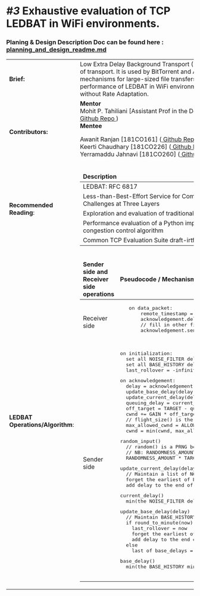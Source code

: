 
<h1><i>#3</i> Exhaustive evaluation of TCP LEDBAT in WiFi environments.</h1>
<h3>Planing & Design Description Doc can be found here : <a href = "https://github.com/Awanit512/3-TCP-LEDBAT_in_WiFi/blob/exhaustive_evaluation_ledbat/scratch/TCP-Ledbat-Evualation/plannng_and%20_design_readme.md"> planning_and_design_readme.md </a> </h3>

<table>
<tr>
  <td><b>Brief:</b></td>
  <td>
 Low Extra Delay Background Transport (LEDBAT) is Less than Best Effort (LBE) type of transport. It is used by BitTorrent and Apple Inc as their default transport mechanisms for large-sized file transfers. This project aims to evaluate the performance of LEDBAT in WiFi environments, including Gigabit WiFi, with and without Rate Adaptation.
  </td>
</tr>
  <tr>
  <td><b>Contributors:</b></td>
  <td>
   <b>Mentor</b> <br/>
   Mohit P. Tahiliani [Assistant Prof in the Dept. CSE NITK Surathkal, Mangalore, India](<a href="https://gitlab.com/mohittahiliani"> Github Repo </a>)
     <br />
   <b>Mentee</b> <br />
  
   Awanit Ranjan      [181CO161] (<a href="https://github.com/Awanit512"> Github Repo </a>)     <br />
   Keerti Chaudhary   [181CO226] (<a href="https://github.com/keerti2001"> Github Repo </a>)    <br />
   Yerramaddu Jahnavi [181CO260] (<a href="https://github.com/janubangalore"> Github Repo </a>) <br />
   

  </td>
</tr>

<tr>
 
 <td><b>Recommended Reading</b>:</td>
 <td> 
  <table>
   <thead>
    <tr>
     <td><b>Description</b></td>
      <td><b>Link</b></td>
   </tr>
  </thead>
  <tbody>
    
   <tr>
     <td>LEDBAT: RFC 6817</td>
     <td> <a href="https://tools.ietf.org/html/rfc6817"> Link </a></td>
   </tr>

   <tr>
     <td>Less-than-Best-Effort Service for Community Wireless Networks: Challenges at Three Layers</td>
     <td> <a href="http://ieeexplore.ieee.org/document/6814737/"> Link </a></td> 
    </tr>


   <tr>
     <td>Exploration and evaluation of traditional TCP congestion control techniques</td>
     <td> <a href="https://www.researchgate.net/publication/257517254_Exploration_and_evaluation_of_traditional_TCP_congestion_control_techniques"> Link </a></td> 
    </tr>
    
    
   <tr>
     <td> Performance evaluation of a Python implementation of the new LEDBAT congestion control algorithm </td>
     <td> <a href="https://ieeexplore.ieee.org/document/5520827"> Link </a> </td> 
    </tr>
    
        
   <tr>
     <td>  Common TCP Evaluation Suite draft-irtf-iccrg-tcpeval-01 </td>
     <td> <a href="https://datatracker.ietf.org/doc/html/draft-irtf-iccrg-tcpeval"> Link </a> </td> 
    </tr>
    
    
   
  </tbody>
  </table>
</td>
    </tr>
   
   
   <tr>
 
 <td><b>LEDBAT Operations/Algorithm</b>:</td>
 <td> 
  <table>
   <thead>
    <tr>
      <td><b>Sender side and Receiver side operations</b></td>
      <td><b>Pseudocode / Mechanisms</b></td>
   </tr>
  </thead>
  <tbody>
   <tr>
     <td>Receiver side </td>
     <td><pre lang="csharp">
   on data_packet:
       remote_timestamp = data_packet.timestamp
       acknowledgement.delay = local_timestamp() - remote_timestamp
       // fill in other fields of acknowledgement
       acknowledgement.send()
   </pre></td>
   </tr>

   <tr>
     <td>Sender side </td>
     <td><pre lang="csharp">
on initialization:
  set all NOISE_FILTER delays used by current_delay() to +infinity
  set all BASE_HISTORY delays used by base_delay() to +infinity
  last_rollover = -infinity # More than a minute in the past.
</pre>
<pre lang="csharp">
on acknowledgement:
  delay = acknowledgement.delay
  update_base_delay(delay)
  update_current_delay(delay)
  queuing_delay = current_delay() - base_delay()
  off_target = TARGET - queuing_delay + random_input()
  cwnd += GAIN * off_target / cwnd
  // flight_size() is the amount of currently not acked data.
  max_allowed_cwnd = ALLOWED_INCREASE + TETHER*flight_size()
  cwnd = min(cwnd, max_allowed_cwnd)
</pre>
<pre lang="csharp">
random_input()
  // random() is a PRNG between 0.0 and 1.0
  // NB: RANDOMNESS_AMOUNT is normally 0
  RANDOMNESS_AMOUNT * TARGET * ((random() - 0.5)*2)
</pre>
<pre lang="csharp">
update_current_delay(delay)
  // Maintain a list of NOISE_FILTER last delays observed.
  forget the earliest of NOISE_FILTER current_delays
  add delay to the end of current_delays
</pre>
<pre lang="csharp">
current_delay()
  min(the NOISE_FILTER delays stored by update_current_delay)
</pre>
<pre lang="csharp">
update_base_delay(delay)
  // Maintain BASE_HISTORY min delays. Each represents a minute.
  if round_to_minute(now) != round_to_minute(last_rollover)
    last_rollover = now
    forget the earliest of base delays
    add delay to the end of base_delays
  else
    last of base_delays = min(last of base_delays, delay)
</pre>
 <pre lang="csharp">
base_delay()
  min(the BASE_HISTORY min delays stored by update_base_delay)
   </pre></td>
    </tr>
  </tbody>
  </table>
</td>
    </tr>
   
  
</table>

   
  


   
  
